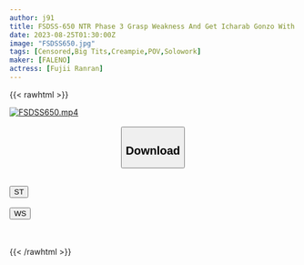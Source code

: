```yaml
---
author: j91
title: FSDSS-650 NTR Phase 3 Grasp Weakness And Get Icharab Gonzo With Her Subordinate’s Girlfriend Threatened With A Video That Got Her And Vaginal Cum Shot Sex After Fucking Crazy, Seeding Sex In Front Of The Man I Love Ranran Fujii
date: 2023-08-25T01:30:00Z
image: "FSDSS650.jpg"
tags: [Censored,Big Tits,Creampie,POV,Solowork]
maker: [FALENO]
actress: [Fujii Ranran]
---
```



{{< rawhtml >}}

<div class="video" data-videoid="3Olp4roxexfRoe">
    <a href="javascript:;">
        <img src="https://my.j91.asia/posts/FSDSS650/FSDSS650.jpg" width="WIDTH" height="HEIGHT" alt="FSDSS650.mp4" loading="lazy">
    </a>
</div>

<script type="text/javascript" src="https://j91.asia/asset/on-demand-st.js"></script>

<br>
  <link rel="stylesheet" href="https://j91.asia/asset/bs5.css">
  
  <center>
  <button class="btn btn-primary" type="button" data-bs-toggle="collapse" data-bs-target=".multi-collapse" aria-expanded="false" aria-controls="multiCollapseExample1 multiCollapseExample2"><h2>Download</h2></button></center>
</p>
<div class="row">
  <div class="col">
    <div class="collapse multi-collapse" id="multiCollapseExample1">
      <div class="card card-body">
	      	      <br>
<div class="buttons">  
<a href="https://streamtape.to/v/3Olp4roxexfRoe"><button class="btn-hover color-3"><i class="fa fa-download"></i> ST</button></a></div>
    </div>
  </div>
</div>
  <div class="col">
    <div class="collapse multi-collapse" id="multiCollapseExample2">
      <div class="card card-body">
	      <br>
<div class="buttons">
    <a href="https://wolfstream.tv/e4sah10qmhx8"><button class="btn-hover color-9"><i class="fa fa-download"></i> WS</button></a></div>
<br><br>
      </div>
    </div>
  </div>
</div>

{{< /rawhtml >}}